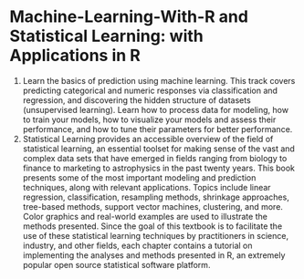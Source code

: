# Machine-Learning-With-R and Statistical Learning: with Applications in R
 1. Learn the basics of prediction using machine learning. This track covers predicting categorical and numeric responses via classification and regression, and discovering the hidden structure of datasets (unsupervised learning). Learn how to process data for modeling, how to train your models, how to visualize your models and assess their performance, and how to tune their parameters for better performance.
 2. Statistical Learning provides an accessible overview of the field of statistical learning, an essential toolset for making sense of the vast and complex data sets that have emerged in fields ranging from biology to finance to marketing to astrophysics in the past twenty years. This book presents some of the most important modeling and prediction techniques, along with relevant applications. Topics include linear regression, classification, resampling methods, shrinkage approaches, tree-based methods, support vector machines, clustering, and more. Color graphics and real-world examples are used to illustrate the methods presented. Since the goal of this textbook is to facilitate the use of these statistical learning techniques by practitioners in science, industry, and other fields, each chapter contains a tutorial on implementing the analyses and methods presented in R, an extremely popular open source statistical software platform.
